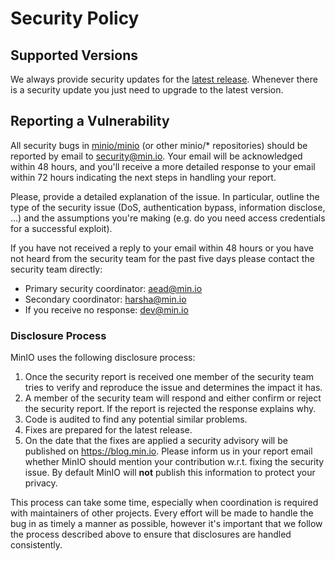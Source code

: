 # Security Policy

## Supported Versions

We always provide security updates for the [latest release](https://github.com/minio/minio/releases/latest).
Whenever there is a security update you just need to upgrade to the latest version.

## Reporting a Vulnerability

All security bugs in [minio/minio](https://github,com/minio/minio) (or other minio/* repositories)
should be reported by email to security@min.io. Your email will be acknowledged within 48 hours, 
and you'll receive a more detailed response to your email within 72 hours indicating the next steps 
in handling your report. 

Please, provide a detailed explanation of the issue. In particular, outline the type of the security 
issue (DoS, authentication bypass, information disclose, ...) and the assumptions you're making (e.g. do 
you need access credentials for a successful exploit).

If you have not received a reply to your email within 48 hours or you have not heard from the security team
for the past five days please contact the security team directly:
   - Primary security coordinator: aead@min.io
   - Secondary coordinator: harsha@min.io
   - If you receive no response: dev@min.io

### Disclosure Process

MinIO uses the following disclosure process:

1. Once the security report is received one member of the security team tries to verify and reproduce
   the issue and determines the impact it has.
2. A member of the security team will respond and either confirm or reject the security report.
   If the report is rejected the response explains why.
3. Code is audited to find any potential similar problems.
4. Fixes are prepared for the latest release. 
5. On the date that the fixes are applied a security advisory will be published on https://blog.min.io.
   Please inform us in your report email whether MinIO should mention your contribution w.r.t. fixing
   the security issue. By default MinIO will **not** publish this information to protect your privacy.
   
This process can take some time, especially when coordination is required with maintainers of other projects.
Every effort will be made to handle the bug in as timely a manner as possible, however it's important that we 
follow the process described above to ensure that disclosures are handled consistently. 
